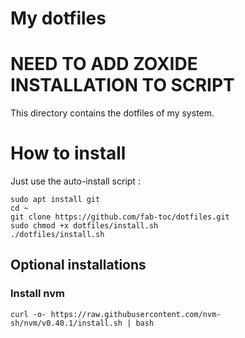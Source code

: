 # My dotfiles

# NEED TO ADD ZOXIDE INSTALLATION TO SCRIPT

This directory contains the dotfiles of my system.

# How to install

Just use the auto-install script :

```
sudo apt install git
cd ~
git clone https://github.com/fab-toc/dotfiles.git
sudo chmod +x dotfiles/install.sh
./dotfiles/install.sh
```

## Optional installations

### Install nvm

```
curl -o- https://raw.githubusercontent.com/nvm-sh/nvm/v0.40.1/install.sh | bash
```
